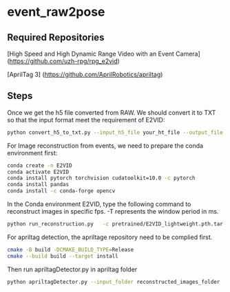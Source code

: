 # event_raw2pose

## Required Repositories



[High Speed and High Dynamic Range Video with an Event Camera] (https://github.com/uzh-rpg/rpg_e2vid)

[AprilTag 3] (https://github.com/AprilRobotics/apriltag)




## Steps

Once we get the h5 file converted from RAW. We should convert it to TXT so that the input format meet the requirement of E2VID:
```bash
python convert_h5_to_txt.py --input_h5_file your_ht_file --output_file output_file.txt
```


For Image reconstruction from events, we need to prepare the conda environment first:
```bash
conda create -n E2VID
conda activate E2VID
conda install pytorch torchvision cudatoolkit=10.0 -c pytorch
conda install pandas
conda install -c conda-forge opencv
```

In the Conda environment E2VID, type the following command to reconstruct images in specific fps. -T represents the window period in ms.  
```bash
python run_reconstruction.py   -c pretrained/E2VID_lightweight.pth.tar   -i input.txt   --auto_hdr --show_events -T 33.33 --output_folder output_folder/reconstruction
```

For apriltag detection, the apriltage repository need to be complied first. 
```bash
cmake -B build -DCMAKE_BUILD_TYPE=Release
cmake --build build --target install
```
Then run apriltagDetector.py in apriltag folder
```bash
python apriltagDetector.py --input_folder reconstructed_images_folder  --output_folder destination_for_results --store_images --store_jsons
```


